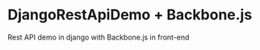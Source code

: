 DjangoRestApiDemo + Backbone.js
===============================

Rest API demo in django with Backbone.js in front-end
